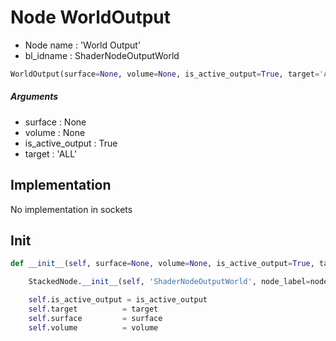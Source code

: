 # Node WorldOutput

- Node name : 'World Output'
- bl_idname : ShaderNodeOutputWorld


``` python
WorldOutput(surface=None, volume=None, is_active_output=True, target='ALL', node_label=None, node_color=None)
```
##### Arguments

- surface : None
- volume : None
- is_active_output : True
- target : 'ALL'

## Implementation

No implementation in sockets

## Init

``` python
def __init__(self, surface=None, volume=None, is_active_output=True, target='ALL', node_label=None, node_color=None):

    StackedNode.__init__(self, 'ShaderNodeOutputWorld', node_label=node_label, node_color=node_color)

    self.is_active_output = is_active_output
    self.target          = target
    self.surface         = surface
    self.volume          = volume
```
